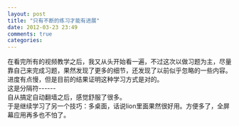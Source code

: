 ```yaml
---
layout: post
title: "只有不断的练习才能有进展"
date: 2012-03-23 23:49
comments: true
categories: 
---
```

在看完所有的视频教学之后，我又从头开始看一遍，不过这次以做习题为主，尽量靠自己来完成习题，果然发现了更多的细节，还发现了以前似乎忽略的一些内容。  
进度有点慢，但是目前的结果证明这种学习方式是对的。  
这是分隔符------   
自从搞定自动翻墙之后，感觉舒服了很多。  
于是继续学习了另一个技巧：多桌面，话说lion里面果然很好用。方便多了，全屏幕应用再多也不怕了。
